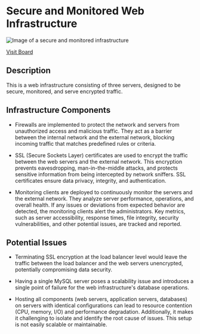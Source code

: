 # Secure and Monitored Web Infrastructure

![Image of a secure and monitored infrastructure](2-secured_and_monitored_web_infrastructure.jpg)

[Visit Board](https://imgur.com/a/J1wYklh)

## Description

This is a web infrastructure consisting of three servers, designed to be secure, monitored, and serve encrypted traffic.

## Infrastructure Components

+ Firewalls are implemented to protect the network and servers from unauthorized access and malicious traffic. They act as a barrier between the internal network and the external network, blocking incoming traffic that matches predefined rules or criteria.

+ SSL (Secure Sockets Layer) certificates are used to encrypt the traffic between the web servers and the external network. This encryption prevents eavesdropping, man-in-the-middle attacks, and protects sensitive information from being intercepted by network sniffers. SSL certificates ensure data privacy, integrity, and authentication.

+ Monitoring clients are deployed to continuously monitor the servers and the external network. They analyze server performance, operations, and overall health. If any issues or deviations from expected behavior are detected, the monitoring clients alert the administrators. Key metrics, such as server accessibility, response times, file integrity, security vulnerabilities, and other potential issues, are tracked and reported.

## Potential Issues

+ Terminating SSL encryption at the load balancer level would leave the traffic between the load balancer and the web servers unencrypted, potentially compromising data security.

+ Having a single MySQL server poses a scalability issue and introduces a single point of failure for the web infrastructure's database operations.

+ Hosting all components (web servers, application servers, databases) on servers with identical configurations can lead to resource contention (CPU, memory, I/O) and performance degradation. Additionally, it makes it challenging to isolate and identify the root cause of issues. This setup is not easily scalable or maintainable.
